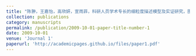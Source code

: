 ```yaml
---
title: "陈翀，王嘉怡，高欣妍，宣雨菲，科研人员学术专长的细粒度描述模型及实证研究，图书情报工作,2023,67(17):151-161."
collection: publications
category: manuscripts
permalink: /publication/2009-10-01-paper-title-number-1
date: 2009-10-01
venue: 'Journal 1'
paperurl: 'http://academicpages.github.io/files/paper1.pdf'
---
```


